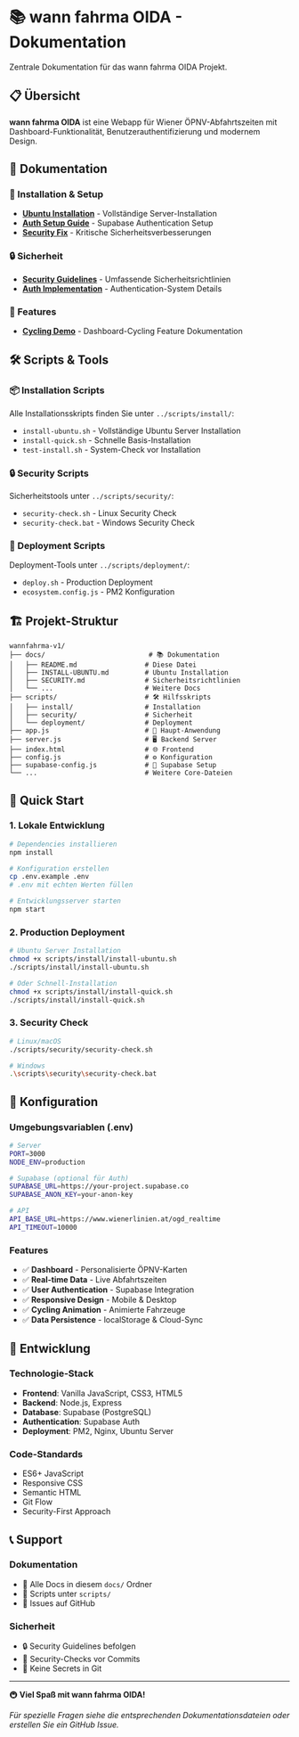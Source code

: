 # 📚 wann fahrma OIDA - Dokumentation

Zentrale Dokumentation für das wann fahrma OIDA Projekt.

## 📋 Übersicht

**wann fahrma OIDA** ist eine Webapp für Wiener ÖPNV-Abfahrtszeiten mit Dashboard-Funktionalität, Benutzerauthentifizierung und modernem Design.

## 📖 Dokumentation

### 🚀 Installation & Setup
- **[Ubuntu Installation](INSTALL-UBUNTU.md)** - Vollständige Server-Installation
- **[Auth Setup Guide](auth-setup-guide.md)** - Supabase Authentication Setup
- **[Security Fix](SECURITY-FIX.md)** - Kritische Sicherheitsverbesserungen

### 🔒 Sicherheit
- **[Security Guidelines](SECURITY.md)** - Umfassende Sicherheitsrichtlinien
- **[Auth Implementation](auth-implementation-summary.md)** - Authentication-System Details

### 🎨 Features
- **[Cycling Demo](cycling-demo.md)** - Dashboard-Cycling Feature Dokumentation

## 🛠️ Scripts & Tools

### 📦 Installation Scripts
Alle Installationsskripts finden Sie unter `../scripts/install/`:
- `install-ubuntu.sh` - Vollständige Ubuntu Server Installation
- `install-quick.sh` - Schnelle Basis-Installation
- `test-install.sh` - System-Check vor Installation

### 🔒 Security Scripts
Sicherheitstools unter `../scripts/security/`:
- `security-check.sh` - Linux Security Check
- `security-check.bat` - Windows Security Check

### 🚀 Deployment Scripts
Deployment-Tools unter `../scripts/deployment/`:
- `deploy.sh` - Production Deployment
- `ecosystem.config.js` - PM2 Konfiguration

## 🏗️ Projekt-Struktur

```
wannfahrma-v1/
├── docs/                          # 📚 Dokumentation
│   ├── README.md                 # Diese Datei
│   ├── INSTALL-UBUNTU.md         # Ubuntu Installation
│   ├── SECURITY.md               # Sicherheitsrichtlinien
│   └── ...                       # Weitere Docs
├── scripts/                      # 🛠️ Hilfsskripts
│   ├── install/                  # Installation
│   ├── security/                 # Sicherheit
│   └── deployment/               # Deployment
├── app.js                        # 🎯 Haupt-Anwendung
├── server.js                     # 🖥️ Backend Server
├── index.html                    # 🌐 Frontend
├── config.js                     # ⚙️ Konfiguration
├── supabase-config.js            # 🔐 Supabase Setup
└── ...                           # Weitere Core-Dateien
```

## 🚀 Quick Start

### 1. Lokale Entwicklung
```bash
# Dependencies installieren
npm install

# Konfiguration erstellen
cp .env.example .env
# .env mit echten Werten füllen

# Entwicklungsserver starten
npm start
```

### 2. Production Deployment
```bash
# Ubuntu Server Installation
chmod +x scripts/install/install-ubuntu.sh
./scripts/install/install-ubuntu.sh

# Oder Schnell-Installation
chmod +x scripts/install/install-quick.sh
./scripts/install/install-quick.sh
```

### 3. Security Check
```bash
# Linux/macOS
./scripts/security/security-check.sh

# Windows
.\scripts\security\security-check.bat
```

## 🔧 Konfiguration

### Umgebungsvariablen (.env)
```bash
# Server
PORT=3000
NODE_ENV=production

# Supabase (optional für Auth)
SUPABASE_URL=https://your-project.supabase.co
SUPABASE_ANON_KEY=your-anon-key

# API
API_BASE_URL=https://www.wienerlinien.at/ogd_realtime
API_TIMEOUT=10000
```

### Features
- ✅ **Dashboard** - Personalisierte ÖPNV-Karten
- ✅ **Real-time Data** - Live Abfahrtszeiten
- ✅ **User Authentication** - Supabase Integration
- ✅ **Responsive Design** - Mobile & Desktop
- ✅ **Cycling Animation** - Animierte Fahrzeuge
- ✅ **Data Persistence** - localStorage & Cloud-Sync

## 🤝 Entwicklung

### Technologie-Stack
- **Frontend**: Vanilla JavaScript, CSS3, HTML5
- **Backend**: Node.js, Express
- **Database**: Supabase (PostgreSQL)
- **Authentication**: Supabase Auth
- **Deployment**: PM2, Nginx, Ubuntu Server

### Code-Standards
- ES6+ JavaScript
- Responsive CSS
- Semantic HTML
- Git Flow
- Security-First Approach

## 📞 Support

### Dokumentation
- 📖 Alle Docs in diesem `docs/` Ordner
- 🔧 Scripts unter `scripts/`
- 🐛 Issues auf GitHub

### Sicherheit
- 🔒 Security Guidelines befolgen
- 🚨 Security-Checks vor Commits
- 🔑 Keine Secrets in Git

---

🚇 **Viel Spaß mit wann fahrma OIDA!**

*Für spezielle Fragen siehe die entsprechenden Dokumentationsdateien oder erstellen Sie ein GitHub Issue.*
